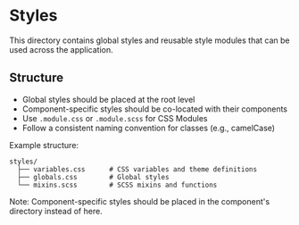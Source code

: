 # Styles

This directory contains global styles and reusable style modules that can be used across the application.

## Structure

- Global styles should be placed at the root level
- Component-specific styles should be co-located with their components
- Use `.module.css` or `.module.scss` for CSS Modules
- Follow a consistent naming convention for classes (e.g., camelCase)

Example structure:
```
styles/
  ├── variables.css      # CSS variables and theme definitions
  ├── globals.css        # Global styles
  └── mixins.scss        # SCSS mixins and functions
```

Note: Component-specific styles should be placed in the component's directory instead of here.
